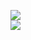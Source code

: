[![](https://img.shields.io/badge/Made%20With-Github%20Spray-lightgrey.svg?style=for-the-badge&logo=github)](https://github.com/Annihil/github-spray#2724)  
[![](https://i.imgur.com/2DrTn0Z.gif)](https://github.com/Annihil/github-spray)